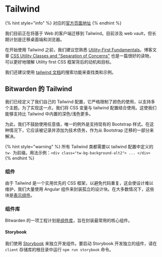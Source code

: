 # Tailwind

{% hint style="info" %}
对应的[官方页面地址](https://contributing.bitwarden.com/contributing/code-style/tailwind)
{% endhint %}

我们目前正在将基于 Web 的客户端迁移到 Tailwind。目前涉及 web vault，但长期计划是迁移桌面端和浏览器。

在开始使用 Tailwind 之前，我们建议您熟悉 [Utility-First Fundamentals](https://tailwindcss.com/docs/utility-first)。博客文章 [CSS Utility Classes and "Separation of Concerns"](https://adamwathan.me/css-utility-classes-and-separation-of-concerns/) 也是一篇很好的读物，可以更好地理解 Utility first CSS 框架背后的动机和目标。

我们还建议使用 [tailwind 文档](https://tailwindcss.com/)的搜索功能来查找类和示例。

## Bitwarden 的 Tailwind <a href="#tailwind-at-bitwarden" id="tailwind-at-bitwarden"></a>

我们已经定义了我们自己的 Tailwind 配置，它严格限制了颜色的使用，以支持多个主题。为了实现这一点，我们将 CSS 变量与 tailwind 配置结合使用。这使我们能够支持比 Tailwind 中内置的深色/浅色更多。

为此，我们不鼓励使用任意值，唯一的例外是支持现有的 Bootstrap 样式。在这种情况下，它应该被记录并添加为技术债务，作为从 Bootstrap 迁移的一部分来解决。

{% hint style="warning" %}
所有 Tailwind 类都需要以 tailwind 配置中定义的 `tw-` 为前缀。用法示例：`<div class="tw-bg-background-alt2"> ... </div>`
{% endhint %}

### 组件 <a href="#components" id="components"></a>

由于 Tailwind 是一个实用优先的 CSS 框架，以避免代码重复，这会使设计难以维护，我们大量使用 Angular 组件来封装孤立的设计块。在大多数情况下，这些块是[表示组件](https://angular-training-guide.rangle.io/state-management/ngrx/component\_architecture)。

### 组件库 <a href="#component-library" id="component-library"></a>

Bitwarden 的一项工程计划是[组件库](https://github.com/bitwarden/clients/tree/master/libs/components)，旨在封装最常用的核心组件。

#### Storybook

我们使用 [Storybook](https://storybook.js.org/) 来独立开发组件。要启动 Storybook 开发独立的组件，请在 `client` 存储库的根目录中运行 `npm run storybook` 命令。
